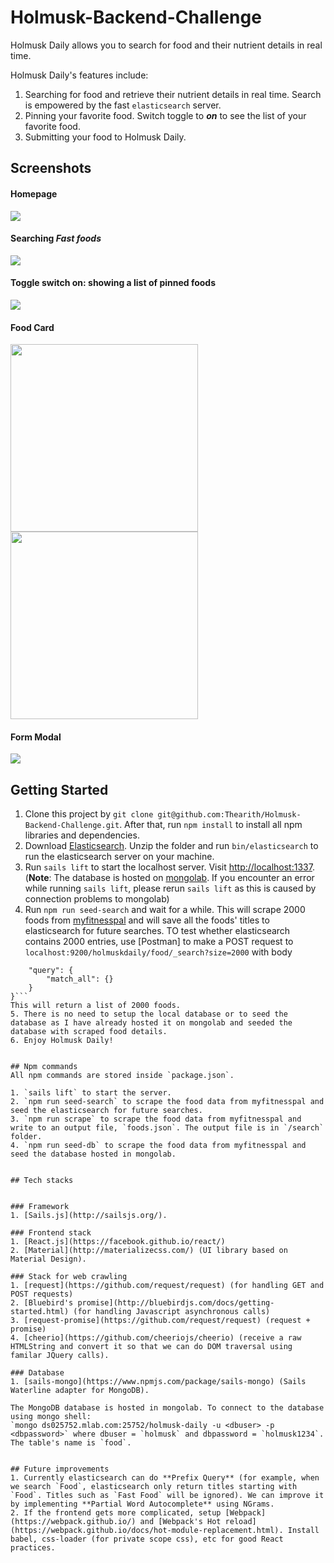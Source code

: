 # Holmusk-Backend-Challenge

Holmusk Daily allows you to search for food and their nutrient details in real time. 

Holmusk Daily's features include:

1. Searching for food and retrieve their nutrient details in real time. Search is empowered by the fast `elasticsearch` server.
2. Pinning your favorite food. Switch toggle to **_on_** to see the list of your favorite food.
3. Submitting your food to Holmusk Daily.


## Screenshots

#### Homepage
<img src="https://github.com/Thearith/Holmusk-Backend-Challenge/blob/master/Screenshot/Homepage.png">


#### Searching _Fast foods_
<img src="https://github.com/Thearith/Holmusk-Backend-Challenge/blob/master/Screenshot/Search%20mode.png">


#### Toggle switch on: showing a list of pinned foods
<img src="https://github.com/Thearith/Holmusk-Backend-Challenge/blob/master/Screenshot/Pin%20mode.png">


#### Food Card
<img src="https://github.com/Thearith/Holmusk-Backend-Challenge/blob/master/Screenshot/Food%20Card.png" width="300" style="margin-right: 50px;"><img src="https://github.com/Thearith/Holmusk-Backend-Challenge/blob/master/Screenshot/Expanded%20Food%20Card.png" width="300">


#### Form Modal
<img src="https://github.com/Thearith/Holmusk-Backend-Challenge/blob/master/Screenshot/Form%20Modal.png">


## Getting Started

1. Clone this project by `git clone git@github.com:Thearith/Holmusk-Backend-Challenge.git`. After that, run `npm install` to install all npm libraries and dependencies.
2. Download [Elasticsearch](https://www.elastic.co/downloads/elasticsearch). Unzip the folder and run `bin/elasticsearch` to run the elasticsearch server on your machine.
3. Run `sails lift` to start the localhost server.  Visit [http://localhost:1337](http://localhost:1337).  (**Note**: The database is hosted on [mongolab](https://mlab.com/home). If you encounter an error while running `sails lift`, please rerun `sails lift` as this is caused by connection problems to mongolab)
4. Run `npm run seed-search` and wait for a while. This will scrape 2000 foods from [myfitnesspal](https://www.myfitnesspal.com/) and will save all the foods' titles to elasticsearch for future searches. TO test whether elasticsearch contains 2000 entries, use [Postman] to make a POST request to `localhost:9200/holmuskdaily/food/_search?size=2000` with body 
```{
    "query": {
        "match_all": {}
    }
}```
This will return a list of 2000 foods.
5. There is no need to setup the local database or to seed the database as I have already hosted it on mongolab and seeded the database with scraped food details.
6. Enjoy Holmusk Daily!


## Npm commands
All npm commands are stored inside `package.json`.

1. `sails lift` to start the server.
2. `npm run seed-search` to scrape the food data from myfitnesspal and seed the elasticsearch for future searches.
3. `npm run scrape` to scrape the food data from myfitnesspal and write to an output file, `foods.json`. The output file is in `/search` folder.
4. `npm run seed-db` to scrape the food data from myfitnesspal and seed the database hosted in mongolab.


## Tech stacks


### Framework
1. [Sails.js](http://sailsjs.org/).

### Frontend stack
1. [React.js](https://facebook.github.io/react/)
2. [Material](http://materializecss.com/) (UI library based on Material Design).

### Stack for web crawling
1. [request](https://github.com/request/request) (for handling GET and POST requests)
2. [Bluebird's promise](http://bluebirdjs.com/docs/getting-started.html) (for handling Javascript asynchronous calls)
3. [request-promise](https://github.com/request/request) (request + promise)
4. [cheerio](https://github.com/cheeriojs/cheerio) (receive a raw HTMLString and convert it so that we can do DOM traversal using familar JQuery calls).

### Database
1. [sails-mongo](https://www.npmjs.com/package/sails-mongo) (Sails Waterline adapter for MongoDB).

The MongoDB database is hosted in mongolab. To connect to the database using mongo shell:
`mongo ds025752.mlab.com:25752/holmusk-daily -u <dbuser> -p <dbpassword>` where dbuser = `holmusk` and dbpassword = `holmusk1234`.
The table's name is `food`.


## Future improvements
1. Currently elasticsearch can do **Prefix Query** (for example, when we search `Food`, elasticsearch only return titles starting with `Food`. Titles such as `Fast Food` will be ignored). We can improve it by implementing **Partial Word Autocomplete** using NGrams.
2. If the frontend gets more complicated, setup [Webpack](https://webpack.github.io/) and [Webpack's Hot reload](https://webpack.github.io/docs/hot-module-replacement.html). Install babel, css-loader (for private scope css), etc for good React practices.


